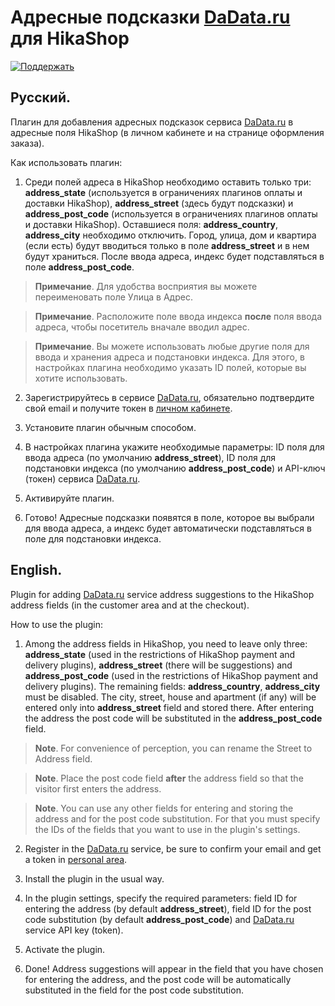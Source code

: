 # Адресные подсказки [DaData.ru](https://dadata.ru/) для HikaShop

[![Поддержать](https://img.shields.io/badge/%D0%9F%D0%BE%D0%B4%D0%B4%D0%B5%D1%80%D0%B6%D0%B0%D1%82%D1%8C-%D0%AF%D0%BD%D0%B4%D0%B5%D0%BA%D1%81.%D0%94%D0%B5%D0%BD%D1%8C%D0%B3%D0%B8-yellow.svg)](https://yasobe.ru/na/projects_support)

## Русский.

Плагин для добавления адресных подсказок сервиса [DaData.ru](https://dadata.ru/) в адресные поля HikaShop (в личном кабинете и на странице оформления заказа).

Как использовать плагин:

1. Среди полей адреса в HikaShop необходимо оставить только три: **address_state** (используется в ограничениях плагинов оплаты и доставки HikaShop), **address_street** (здесь будут подсказки) и **address_post_code** (используется в ограничениях плагинов оплаты и доставки HikaShop). Оставшиеся поля: **address_country**, **address_city** необходимо отключить. Город, улица, дом и квартира (если есть) будут вводиться только в поле **address_street** и в нем будут храниться. После ввода адреса, индекс будет подставляться в поле **address_post_code**.

>**Примечание**. Для удобства восприятия вы можете переименовать поле Улица в Адрес.

>**Примечание**. Расположите поле ввода индекса **после** поля ввода адреса, чтобы посетитель вначале вводил адрес.

>**Примечание**. Вы можете использовать любые другие поля для ввода и хранения адреса и подстановки индекса. Для этого, в настройках плагина необходимо указать ID полей, которые вы хотите использовать.

2. Зарегистрируйтесь в сервисе [DaData.ru](https://dadata.ru/), обязательно подтвердите свой email и получите токен в [личном кабинете](https://dadata.ru/profile/#info).

3. Установите плагин обычным способом.

4. В настройках плагина укажите необходимые параметры: ID поля для ввода адреса (по умолчанию **address_street**), ID поля для подстановки индекса (по умолчанию **address_post_code**) и API-ключ (токен) сервиса [DaData.ru](https://dadata.ru/).

5. Активируйте плагин.

6. Готово! Адресные подсказки появятся в поле, которое вы выбрали для ввода адреса, а индекс будет автоматически подставляться в поле для подстановки индекса.

## English.

Plugin for adding [DaData.ru](https://dadata.ru/) service address suggestions to the HikaShop address fields (in the customer area and at the checkout).

How to use the plugin:

1. Among the address fields in HikaShop, you need to leave only three: **address_state** (used in the restrictions of HikaShop payment and delivery plugins), **address_street** (there will be suggestions) and **address_post_code** (used in the restrictions of HikaShop payment and delivery plugins). The remaining fields: **address_country**, **address_city** must be disabled. The city, street, house and apartment (if any) will be entered only into **address_street** field and stored there. After entering the address the post code will be substituted in the **address_post_code** field.

>**Note**. For convenience of perception, you can rename the Street to Address field.

>**Note**. Place the post code field **after** the address field so that the visitor first enters the address.

>**Note**. You can use any other fields for entering and storing the address and for the post code substitution. For that you must specify the IDs of the fields that you want to use in the plugin's settings.

2. Register in the [DaData.ru](https://dadata.ru/) service, be sure to confirm your email and get a token in [personal area](https://dadata.ru/profile/#info).

3. Install the plugin in the usual way.

4. In the plugin settings, specify the required parameters: field ID for entering the address (by default **address_street**), field ID for the post code substitution (by default **address_post_code**) and [DaData.ru](https://dadata.ru/) service API key (token).

5. Activate the plugin.

6. Done! Address suggestions will appear in the field that you have chosen for entering the address, and the post code will be automatically substituted in the field for the post code substitution.
